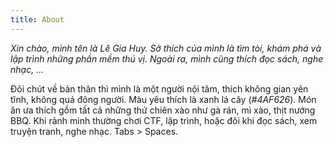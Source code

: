 ```yaml
---
title: About
---
```


*Xin chào, mình tên là Lê Gia Huy. Sở thích của mình là tìm tòi, khám phá và lập trình những phần mềm thú vị. Ngoài ra, mình cũng thích đọc sách, nghe nhạc, ...*

Đôi chút về bản thân thì mình là một người nội tâm, thích không gian yên tĩnh, không quá đông người. Màu yêu thích là xanh lá cây (*#4AF626*). Món ăn ưa thích gồm tất cả những thứ chiên xào như gà rán, mì xào, thịt nướng BBQ. Khi rảnh mình thường chơi CTF, lập trình, hoặc đôi khi đọc sách, xem truyện tranh, nghe nhạc. Tabs > Spaces.

